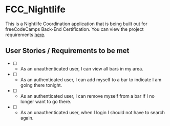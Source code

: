 # FCC_Nightlife

This is a Nightlife Coordination application that is being built out for freeCodeCamps Back-End Certification. You can view the project requirements [here](https://www.freecodecamp.org/challenges/build-a-nightlife-coordination-app).



## User Stories / Requirements to be met

-[ ] - As an unauthenticated user, I can view all bars in my area.
-[ ] - As an authenticated user, I can add myself to a bar to indicate I am going there tonight.
-[ ] - As an authenticated user, I can remove myself from a bar if I no longer want to go there.
-[ ] - As an unauthenticated user, when I login I should not have to search again.